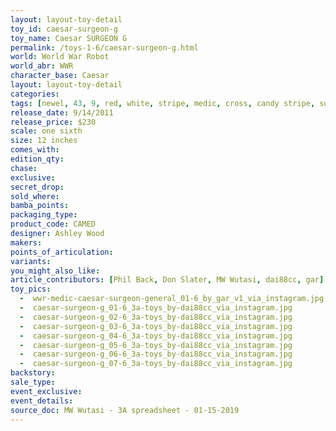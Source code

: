 ```yaml
---
layout: layout-toy-detail 
toy_id: caesar-surgeon-g
toy_name: Caesar SURGEON G
permalink: /toys-1-6/caesar-surgeon-g.html
world: World War Robot
world_abr: WWR
character_base: Caesar
layout: layout-toy-detail
categories: 
tags: [newel, 43, 9, red, white, stripe, medic, cross, candy stripe, surgeon general]
release_date: 9/14/2011
release_price: $230 
scale: one sixth
size: 12 inches
comes_with: 
edition_qty: 
chase: 
exclusive: 
secret_drop: 
sold_where: 
bamba_points: 
packaging_type: 
product_code: CAMED
designer: Ashley Wood
makers: 
points_of_articulation: 
variants: 
you_might_also_like: 
article_contributors: [Phil Back, Don Slater, MW Wutasi, dai88cc, gar]
toy_pics: 
  -  wwr-medic-caesar-surgeon-general_01-6_by_gar_v1_via_instagram.jpg
  -  caesar-surgeon-g_01-6_3a-toys_by-dai88cc_via_instagram.jpg
  -  caesar-surgeon-g_02-6_3a-toys_by-dai88cc_via_instagram.jpg
  -  caesar-surgeon-g_03-6_3a-toys_by-dai88cc_via_instagram.jpg
  -  caesar-surgeon-g_04-6_3a-toys_by-dai88cc_via_instagram.jpg
  -  caesar-surgeon-g_05-6_3a-toys_by-dai88cc_via_instagram.jpg
  -  caesar-surgeon-g_06-6_3a-toys_by-dai88cc_via_instagram.jpg
  -  caesar-surgeon-g_07-6_3a-toys_by-dai88cc_via_instagram.jpg
backstory: 
sale_type: 
event_exclusive: 
event_details: 
source_doc: MW Wutasi - 3A spreadsheet - 01-15-2019
---
```

